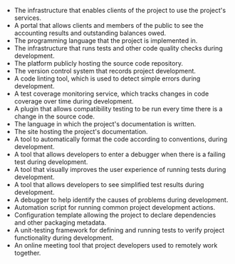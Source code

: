 * The infrastructure that enables clients of the project to use the project's services.
* A portal that allows clients and members of the public to see the accounting results and outstanding balances owed.
* The programming language that the project is implemented in.
* The infrastructure that runs tests and other code quality checks during development.
* The platform publicly hosting the source code repository.
* The version control system that records project development.
* A code linting tool, which is used to detect simple errors during development.
* A test coverage monitoring service, which tracks changes in code coverage over time during development.
* A plugin that allows compatibility testing to be run every time there is a change in the source code.
* The language in which the project's documentation is written.
* The site hosting the project's documentation.
* A tool to automatically format the code according to conventions, during development.
* A tool that allows developers to enter a debugger when there is a failing test during development.
* A tool that visually improves the user experience of running tests during development.
* A tool that allows developers to see simplified test results during development.
* A debugger to help identify the causes of problems during development.
* Automation script for running common project development actions.
* Configuration template allowing the project to declare dependencies and other packaging metadata.
* A unit-testing framework for defining and running tests to verify project functionality during development.
* An online meeting tool that project developers used to remotely work together.
